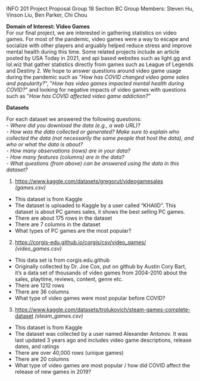 INFO 201 Project Proposal
Group 18 Section BC
Group Members: Steven Hu, Vinson Liu, Ben Parker, Chi Chou

**Domain of Interest: Video Games**\
For our final project, we are interested in gathering statistics on video games.  For most of the pandemic, video games were a way to escape and socialize with other players and arguably helped reduce stress and improve mental health during this time.  Some related projects include an article posted by USA Today in 2021, and api based websites such as light.gg and lol.wiz that gather statistics directly from games such as League of Legends and Destiny 2.  We hope to answer questions around video game usage during the pandemic such as "*How has COVID changed video game sales and popularity?*", "*How has video games impacted mental health during COVID?*" and looking for negative impacts of video games with questions such as "*How has COVID affected video game addiction?*"

**Datasets**

For each dataset we answered the following questions:\
*- Where did you download the data (e.g., a web URL)?*\
*- How was the data collected or generated? Make sure to explain who collected the data (not necessarily the same people that host the data), and who or what the data is about?*\
*- How many observations (rows) are in your data?*\
*- How many features (columns) are in the data?*\
*- What questions (from above) can be answered using the data in this dataset?*

1. https://www.kaggle.com/datasets/gregorut/videogamesales *(games.csv)*
- This dataset is from Kaggle
- The dataset is uploaded to Kaggle by a user called “KHAIID”. This dataset is about PC games sales, it shows the best selling PC games.
- There are about 175 rows in the dataset
- There are 7 columns in the dataset
- What types of  PC games are the most popular?

2. https://corgis-edu.github.io/corgis/csv/video_games/ *(video_games.csv)*
- This data set is from corgis.edu.github
- Originally collected by Dr. Joe Cox, put on github by Austin Cory Bart, it’s a data set of thousands of video games from 2004-2010 about the sales, playtime, reviews, content, genre etc.
- There are 1212 rows
- There are 36 columns
- What type of video games were most popular before COVID?

3. https://www.kaggle.com/datasets/trolukovich/steam-games-complete-dataset *(steam_games.csv)*
- This dataset is from Kaggle
- The dataset was collected by a user named Alexander Antonov.  It was last updated 3 years ago and includes video game descriptions, release dates, and ratings
- There are over 40,000 rows (unique games)
- There are 20 columns
- What type of video games are most popular / how did COVID affect the release of new games in 2019?
